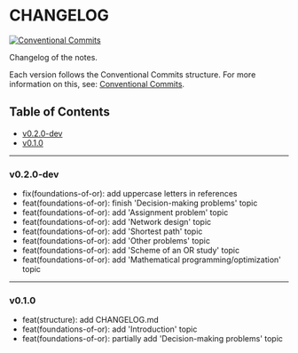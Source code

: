 <h1>CHANGELOG</h1>

[![Conventional Commits](https://img.shields.io/badge/Conventional%20Commits-1.0.0-%23FE5196?logo=conventionalcommits&logoColor=white)](https://conventionalcommits.org)

Changelog of the notes.

Each version follows the Conventional Commits structure. For more information on this, see: [Conventional Commits](https://www.conventionalcommits.org/en/v1.0.0/).


<h2>Table of Contents</h2>

- [v0.2.0-dev](#v020-dev)
- [v0.1.0](#v010)

--------------------

### v0.2.0-dev

- fix(foundations-of-or): add uppercase letters in references
- feat(foundations-of-or): finish 'Decision-making problems' topic
- feat(foundations-of-or): add 'Assignment problem' topic
- feat(foundations-of-or): add 'Network design' topic
- feat(foundations-of-or): add 'Shortest path' topic
- feat(foundations-of-or): add 'Other problems' topic
- feat(foundations-of-or): add 'Scheme of an OR study' topic
- feat(foundations-of-or): add 'Mathematical programming/optimization' topic

--------------------

### v0.1.0

- feat(structure): add CHANGELOG.md
- feat(foundations-of-or): add 'Introduction' topic
- feat(foundations-of-or): partially add 'Decision-making problems' topic
